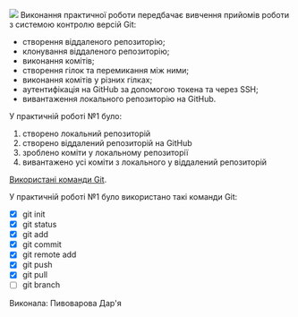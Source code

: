 ![](https://media.ztu.edu.ua/wp-content/uploads/2020/02/Group-6-1-1536x465.png)
Виконання практичної роботи передбачає вивчення прийомів роботи з системою контролю версій Git:

- створення віддаленого репозиторію;
- клонування віддаленого репозиторію;
- виконання комітів;
- створення гілок та перемикання між ними;
- виконання комітів у різних гілках;
- аутентифікація на GitHub за допомогою токена та через SSH;
- вивантаження локального репозиторію на GitHub.

У практичній роботі №1 було:

1. створено локальний репозиторій
2. створено віддалений репозиторій на GitHub
3. зроблено коміти у локальному репозиторії
4. вивантажено усі коміти з локального у віддалений репозиторій

[Використані команди Git]().

У практичній роботі №1 було використано такі команди Git:

-[x] git init
-[x] git status
-[x] git add
-[x] git commit
-[x] git remote add
-[x] git push
-[x] git pull
-[ ] git branch

Виконала: Пивоварова Дар'я
